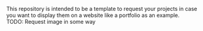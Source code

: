 This repository is intended to be a template to request your projects in case you want to display them on a website like a portfolio as an example.  
TODO: Request image in some way